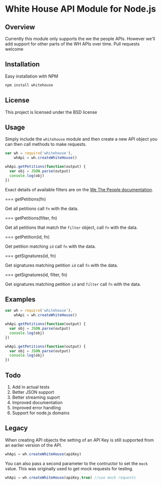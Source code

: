 # White House API Module for Node.js

## Overview

Currently this module only supports the we the people APIs. However we'll add support for other parts of the WH APIs over time. Pull requests welcome

## Installation

Easy installation with NPM

```bash
npm install whitehouse
```

## License

This project is licensed under the BSD license 

## Usage

Simply include the `whitehouse` module and then create a new API object you can then call methods to make requests. 

```javascript
var wh = require('whitehouse'),
    whApi = wh.createWhiteHouse()

whApi.getPetitions(function(output) {
  var obj = JSON.parse(output)
  console.log(obj)
})
```

Exact details of available filters are on the [We The People documentation](https://petitions.whitehouse.gov/developers).

=== getPetitions(fn)

Get all petitions call `fn` with the data.

=== getPetitions(filter, fn)

Get all petitions that match the `filter` object, call `fn` with the data.

=== getPetition(id, fn)

Get petition matching `id` call `fn` with the data.

=== getSignatures(id, fn)

Get signatures matching petition `id` call `fn` with the data.

=== getSignatures(id, filter, fn)

Get signatures matching petition `id` and `filter` call `fn` with the data.


## Examples

```javascript
var wh = require('whitehouse'),
    whApi = wh.createWhiteHouse()

whApi.getPetitions(function(output) {
  var obj = JSON.parse(output)
  console.log(obj)
})

whApi.getPetitions(function(output) {
  var obj = JSON.parse(output)
  console.log(obj)
})
```

## Todo

1. Add in actual tests
2. Better JSON support
3. Better streaming suport
4. Improved documentation
5. Improved error handling
6. Support for node.js domains

## Legacy

When creating API objects the setting of an API Key is still supported from an earlier version of the API.

```javascript
whApi = wh.createWhiteHouse(apiKey)
```

You can also pass a second parameter to the contructor to set the `mock` value. This was originally used to get mock requests for testing.

```javascript
whApi = wh.createWhiteHouse(apiKey,true) //use mock requests
```
